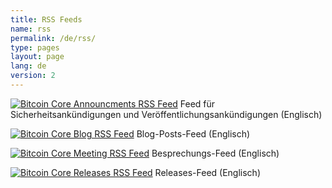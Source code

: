 ```yaml
---
title: RSS Feeds
name: rss
permalink: /de/rss/
type: pages
layout: page
lang: de
version: 2
---
```

<p>
<a href="/en/announcements.xml" title="Bitcoin Core Announcements RSS Feed"><img src="/assets/images/rss-24x24.png" alt="Bitcoin Core Announcments RSS Feed"></a>
Feed für Sicherheitsankündigungen und Veröffentlichungsankündigungen (Englisch)
</p>
<p>
<a href="/en/rss.xml" title="Bitcoin Core Blog RSS Feed"><img src="/assets/images/rss-24x24.png" alt="Bitcoin Core Blog RSS Feed"></a>
Blog-Posts-Feed (Englisch)
</p>
<p>
<a href="/en/meetingrss.xml" title="Bitcoin Core Meeting RSS Feed"><img src="/assets/images/rss-24x24.png" alt="Bitcoin Core Meeting RSS Feed"></a>
Besprechungs-Feed (Englisch)
</p>
<p>
<a href="/en/releasesrss.xml" title="Bitcoin Core Releases RSS Feed"><img src="/assets/images/rss-24x24.png" alt="Bitcoin Core Releases RSS Feed"></a>
Releases-Feed (Englisch)
</p>
